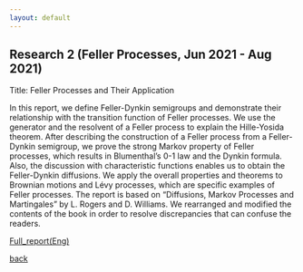 ```yaml
---
layout: default
---
```


## Research 2 (Feller Processes, Jun 2021 - Aug 2021)
Title: Feller Processes and Their Application

In this report, we define Feller-Dynkin semigroups and demonstrate their relationship with the transition function of Feller processes. We use the generator and the resolvent of a Feller process to explain the Hille-Yosida theorem. After describing the construction of a Feller process from a Feller-Dynkin semigroup, we prove the strong Markov property of Feller processes, which results in Blumenthal’s 0-1 law and the Dynkin formula. Also, the discussion with characteristic functions enables us to obtain the Feller-Dynkin diffusions. We apply the overall properties and theorems to Brownian motions and Lévy processes, which are specific examples of Feller processes. The report is based on “Diffusions, Markov Processes and Martingales” by L. Rogers and D. Williams. We rearranged and modified the contents of the book in order to resolve discrepancies that can confuse the readers.

[Full_report(Eng)](./Research/Feller.pdf)

[back](./)